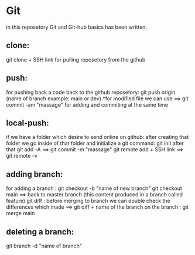 # Git
in this reposetory Git and Git-hub basics has been written.

## clone: 
git clone + SSH link
for pulling reposetory from the github 
## push:
for pushing back a code back to the github reposetory: git push origin (name of branch example: main or dev)
*for modified file we can use ==> git commit -am "massage" for adding and commiting at the same time

## local-push:
if we have a folder which desire to send online on github: after creating that folder we go inside of that folder and initialize a git command: git init 
after that git add -A ==> git commit -m "massage"
git remote add + SSH link ==> git remote -v 
 
## adding branch:
for adding a branch : git checkout -b "name of new branch"
git checkout main ==> back to master branch
(this content produced in a branch called feature)
git diff : before merging to branch we can double check the differences which made ==> git diff + name of the branch
on the branch : git merge main

## deleting a branch: 
git branch -d "name of branch"